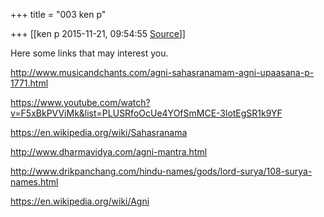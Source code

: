 +++
title = "003 ken p"

+++
[[ken p	2015-11-21, 09:54:55 [Source](https://groups.google.com/g/samskrita/c/RdagLLDDaIM)]]



Here some links that may interest you.

<http://www.musicandchants.com/agni-sahasranamam-agni-upaasana-p-1771.html>

<https://www.youtube.com/watch?v=F5xBkPVViMk&list=PLUSRfoOcUe4YOfSmMCE-3lotEgSR1k9YF>

  

  

<https://en.wikipedia.org/wiki/Sahasranama>

<http://www.dharmavidya.com/agni-mantra.html>

<http://www.drikpanchang.com/hindu-names/gods/lord-surya/108-surya-names.html>

<https://en.wikipedia.org/wiki/Agni>  
  
  

